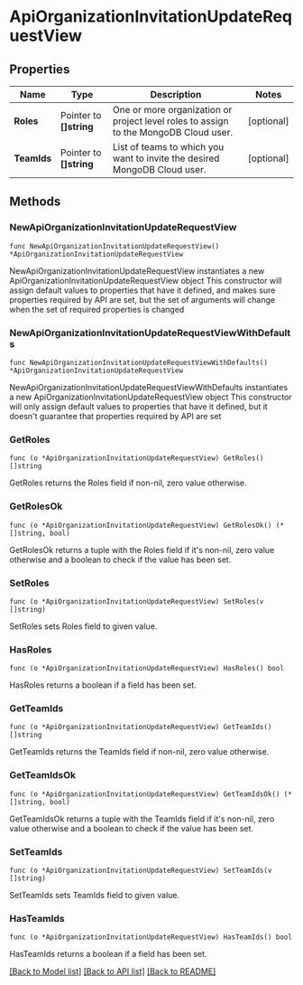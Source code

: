 # ApiOrganizationInvitationUpdateRequestView

## Properties

Name | Type | Description | Notes
------------ | ------------- | ------------- | -------------
**Roles** | Pointer to **[]string** | One or more organization or project level roles to assign to the MongoDB Cloud user. | [optional] 
**TeamIds** | Pointer to **[]string** | List of teams to which you want to invite the desired MongoDB Cloud user. | [optional] 

## Methods

### NewApiOrganizationInvitationUpdateRequestView

`func NewApiOrganizationInvitationUpdateRequestView() *ApiOrganizationInvitationUpdateRequestView`

NewApiOrganizationInvitationUpdateRequestView instantiates a new ApiOrganizationInvitationUpdateRequestView object
This constructor will assign default values to properties that have it defined,
and makes sure properties required by API are set, but the set of arguments
will change when the set of required properties is changed

### NewApiOrganizationInvitationUpdateRequestViewWithDefaults

`func NewApiOrganizationInvitationUpdateRequestViewWithDefaults() *ApiOrganizationInvitationUpdateRequestView`

NewApiOrganizationInvitationUpdateRequestViewWithDefaults instantiates a new ApiOrganizationInvitationUpdateRequestView object
This constructor will only assign default values to properties that have it defined,
but it doesn't guarantee that properties required by API are set

### GetRoles

`func (o *ApiOrganizationInvitationUpdateRequestView) GetRoles() []string`

GetRoles returns the Roles field if non-nil, zero value otherwise.

### GetRolesOk

`func (o *ApiOrganizationInvitationUpdateRequestView) GetRolesOk() (*[]string, bool)`

GetRolesOk returns a tuple with the Roles field if it's non-nil, zero value otherwise
and a boolean to check if the value has been set.

### SetRoles

`func (o *ApiOrganizationInvitationUpdateRequestView) SetRoles(v []string)`

SetRoles sets Roles field to given value.

### HasRoles

`func (o *ApiOrganizationInvitationUpdateRequestView) HasRoles() bool`

HasRoles returns a boolean if a field has been set.

### GetTeamIds

`func (o *ApiOrganizationInvitationUpdateRequestView) GetTeamIds() []string`

GetTeamIds returns the TeamIds field if non-nil, zero value otherwise.

### GetTeamIdsOk

`func (o *ApiOrganizationInvitationUpdateRequestView) GetTeamIdsOk() (*[]string, bool)`

GetTeamIdsOk returns a tuple with the TeamIds field if it's non-nil, zero value otherwise
and a boolean to check if the value has been set.

### SetTeamIds

`func (o *ApiOrganizationInvitationUpdateRequestView) SetTeamIds(v []string)`

SetTeamIds sets TeamIds field to given value.

### HasTeamIds

`func (o *ApiOrganizationInvitationUpdateRequestView) HasTeamIds() bool`

HasTeamIds returns a boolean if a field has been set.


[[Back to Model list]](../README.md#documentation-for-models) [[Back to API list]](../README.md#documentation-for-api-endpoints) [[Back to README]](../README.md)


